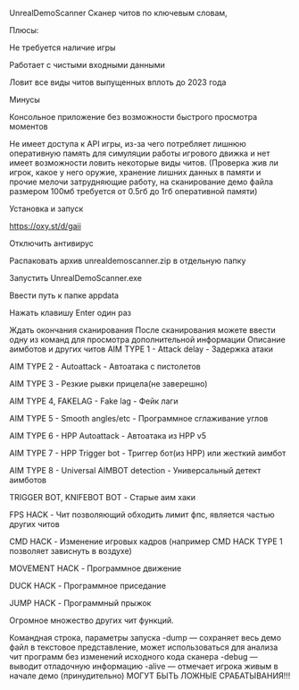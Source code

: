 UnrealDemoScanner
Сканер читов по ключевым словам,

Плюсы:

Не требуется наличие игры

Работает с чистыми входными данными

Ловит все виды читов выпущенных вплоть до 2023 года

Минусы

Консольное приложение без возможности быстрого просмотра моментов

Не имеет доступа к API игры, из-за чего потребляет лишнюю оперативную память для симуляции работы игрового движка и нет имеет возможности ловить некоторые виды читов. (Проверка жив ли игрок, какое у него оружие, хранение лишних данных в памяти и прочие мелочи затрудняющие работу, на сканирование демо файла размером 100мб требуется от 0.5гб до 1гб оперативной памяти)

Установка и запуск

https://oxy.st/d/gaii

Отключить антивирус

Распаковать архив unrealdemoscanner.zip в отдельную папку

Запустить UnrealDemoScanner.exe

Ввести путь к папке appdata

Нажать клавишу Enter один раз

Ждать окончания сканирования
После сканирования можете ввести одну из команд для просмотра дополнительной информации
Описание аимботов и других читов
AIM TYPE 1 - Attack delay - Задержка атаки

AIM TYPE 2 - Autoattack - Автоатака с пистолетов

AIM TYPE 3 - Резкие рывки прицела(не заверешно)

AIM TYPE 4, FAKELAG - Fake lag - Фейк лаги

AIM TYPE 5 - Smooth angles/etc - Программное сглаживание углов

AIM TYPE 6 - HPP Autoattack - Автоатака из HPP v5

AIM TYPE 7 - HPP Trigger bot - Триггер бот(из HPP) или жесткий аимбот

AIM TYPE 8 - Universal AIMBOT detection - Универсальный детект аимботов

TRIGGER BOT, KNIFEBOT BOT - Старые аим хаки

FPS HACK - Чит позволяющий обходить лимит фпс, является частью других читов

CMD HACK - Изменение игровых кадров (например CMD HACK TYPE 1 позволяет зависнуть в воздухе)

MOVEMENT HACK - Программное движение

DUCK HACK - Программное приседание

JUMP HACK - Программный прыжок

Огромное множество других чит функций.

Командная строка, параметры запуска
-dump — сохраняет весь демо файл в текстовое представление, может использоваться для анализа чит программ без изменений исходного кода сканера
-debug — выводит отладочную информацию
-alive — отмечает игрока живым в начале демо (принудительно)
МОГУТ БЫТЬ ЛОЖНЫЕ СРАБАТЫВАНИЯ!!!
